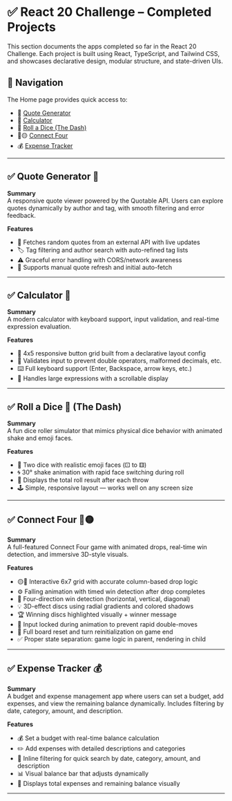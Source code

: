 # ✅ React 20 Challenge – Completed Projects
This section documents the apps completed so far in the React 20 Challenge. Each project is built using React, TypeScript, and Tailwind CSS, and showcases declarative design, modular structure, and state-driven UIs.

## 🔗 Navigation
The Home page provides quick access to:
- 💭 [Quote Generator](#quote-generator-)
- 🔢 [Calculator](#calculator-)
- 🎲 [Roll a Dice (The Dash)](#roll-a-dice-the-dash-)
- 🔴🟡 [Connect Four](#connect-four-)
- 💰 [Expense Tracker](#expense-tracker-)

---

## ✅ Quote Generator 💭
**Summary**  
A responsive quote viewer powered by the Quotable API. Users can explore quotes dynamically by author and tag, with smooth filtering and error feedback.

**Features**  
- 🧠 Fetches random quotes from an external API with live updates  
- 🏷️ Tag filtering and author search with auto-refined tag lists  
- ⚠️ Graceful error handling with CORS/network awareness  
- 🔁 Supports manual quote refresh and initial auto-fetch  

---

## ✅ Calculator 🔢
**Summary**  
A modern calculator with keyboard support, input validation, and real-time expression evaluation.

**Features**  
- 🔲 4x5 responsive button grid built from a declarative layout config  
- 🧮 Validates input to prevent double operators, malformed decimals, etc.  
- ⌨️ Full keyboard support (Enter, Backspace, arrow keys, etc.)  
- 🔢 Handles large expressions with a scrollable display  

---

## ✅ Roll a Dice 🎲 (The Dash)
**Summary**  
A fun dice roller simulator that mimics physical dice behavior with animated shake and emoji faces.

**Features**  
- 🎲 Two dice with realistic emoji faces (⚀ to ⚅)  
- 🌀 30° shake animation with rapid face switching during roll  
- 🔢 Displays the total roll result after each throw  
- 🕹️ Simple, responsive layout — works well on any screen size  

---

## ✅ Connect Four 🔴🟡
**Summary**  
A full-featured Connect Four game with animated drops, real-time win detection, and immersive 3D-style visuals.

**Features**  
- 🟡🔴 Interactive 6x7 grid with accurate column-based drop logic  
- ⚙️ Falling animation with timed win detection after drop completes  
- 🔎 Four-direction win detection (horizontal, vertical, diagonal)  
- 💡 3D-effect discs using radial gradients and colored shadows  
- 🏆 Winning discs highlighted visually + winner message  
- 🔐 Input locked during animation to prevent rapid double-moves  
- 🔄 Full board reset and turn reinitialization on game end  
- ✅ Proper state separation: game logic in parent, rendering in child  

---

## ✅ Expense Tracker 💰
**Summary**  
A budget and expense management app where users can set a budget, add expenses, and view the remaining balance dynamically. Includes filtering by date, category, amount, and description.

**Features**  
- 💰 Set a budget with real-time balance calculation  
- ✏️ Add expenses with detailed descriptions and categories  
- 🔎 Inline filtering for quick search by date, category, amount, and description  
- 📊 Visual balance bar that adjusts dynamically  
- 💸 Displays total expenses and remaining balance visually  

---
